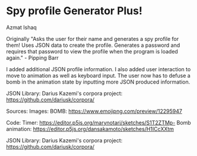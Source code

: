 # Spy profile Generator Plus!
Azmat Ishaq

Originally "Asks the user for their name and generates a spy profile for them! Uses
JSON data to create the profile. Generates a password and requires that
password to view the profile when the program is loaded again." - Pipping Barr

I added additional JSON profile information. I also added user interaction to move
to animation as well as keyboard input. The user now has to defuse a bomb in the
animation state by inputting more JSON produced information.

JSON Library:
Darius Kazemi's corpora project:
https://github.com/dariusk/corpora/

Sources:
Images:
BOMB:
https://www.emojipng.com/preview/12295947

Code:
Timer:
https://editor.p5js.org/marynotari/sketches/S1T2ZTMp-
Bomb animation:
https://editor.p5js.org/dansakamoto/sketches/H1ICcXXtm

JSON Library:
Darius Kazemi's corpora project:
https://github.com/dariusk/corpora/
